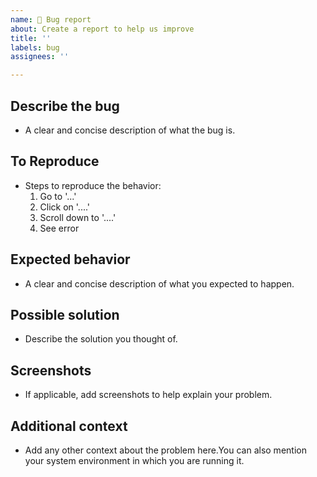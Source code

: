 ```yaml
---
name: 🐛 Bug report
about: Create a report to help us improve
title: ''
labels: bug
assignees: ''

---
```


**Describe the bug**
----
- A clear and concise description of what the bug is.


**To Reproduce**
----
- Steps to reproduce the behavior:
  1. Go to '...'
  2. Click on '....'
  3. Scroll down to '....'
  4. See error

**Expected behavior**
-----
- A clear and concise description of what you expected to happen.

**Possible solution**
----
- Describe the solution you thought of.

**Screenshots**
----
- If applicable, add screenshots to help explain your problem.

**Additional context**
----
- Add any other context about the problem here.You can also mention your system environment in which you are running it.
